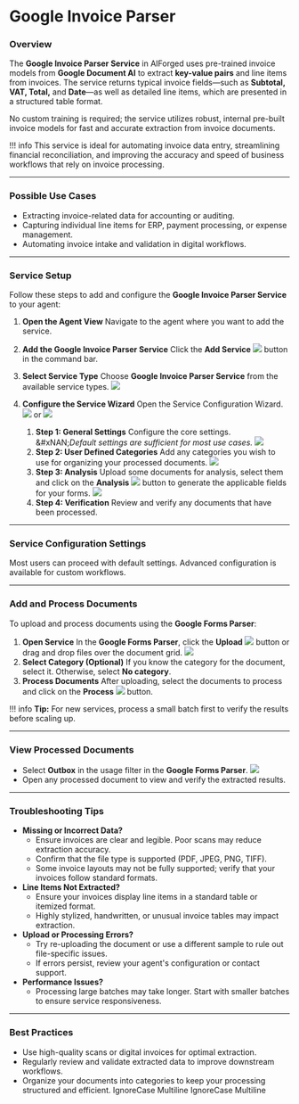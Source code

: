 # Google Invoice Parser

### Overview

The **Google Invoice Parser Service** in AIForged uses pre-trained invoice models from **Google Document AI** to extract **key-value pairs** and line items from invoices. The service returns typical invoice fields—such as **Subtotal, VAT, Total,** and **Date**—as well as detailed line items, which are presented in a structured table format.

No custom training is required; the service utilizes robust, internal pre-built invoice models for fast and accurate extraction from invoice documents.

!!! info
    This service is ideal for automating invoice data entry, streamlining financial reconciliation, and improving the accuracy and speed of business workflows that rely on invoice processing.

***

### Possible Use Cases

* Extracting invoice-related data for accounting or auditing.
* Capturing individual line items for ERP, payment processing, or expense management.
* Automating invoice intake and validation in digital workflows.

***

### Service Setup

Follow these steps to add and configure the **Google Invoice Parser Service** to your agent:

1. **Open the Agent View**
   Navigate to the agent where you want to add the service.
2. **Add the Google Invoice Parser Service**
   Click the **Add Service** ![](../../assets/image%20%2815%29%20%281%29%20%281%29.png) button in the command bar.

3. **Select Service Type**
   Choose **Google Invoice Parser Service** from the available service types.
   ![](../../assets/image%20%2814%29%20%281%29%20%281%29.png)
4. **Configure the Service Wizard**
   Open the Service Configuration Wizard.
   ![](../../assets/image%20%2816%29%20%281%29%20%281%29.png)
   or
   ![](../../assets/image%20%2817%29%20%281%29%20%281%29.png)
   1. &#x20;**Step 1: General Settings**
      Configure the core settings.  
      &#xNAN;_&#x44;efault settings are sufficient for most use cases._
      ![](../../assets/image%20%2818%29%20%281%29%20%281%29.png)
   2. **Step 2: User Defined Categories**
      Add any categories you wish to use for organizing your processed documents.
      ![](../../assets/image%20%2819%29%20%281%29%20%281%29.png)
   3. **Step 3: Analysis**
      Upload some documents for analysis, select them and click on the **Analysis** ![](../../assets/image%20%28125%29.png) button to generate the applicable fields for your forms.
      ![](../../assets/image%20%2820%29%20%281%29%20%281%29.png)
   4. **Step 4: Verification**
      Review and verify any documents that have been processed.&#x20;

***

### Service Configuration Settings

Most users can proceed with default settings. Advanced configuration is available for custom workflows.

***

### Add and Process Documents

To upload and process documents using the **Google Forms Parser**:

1. **Open Service**
   In the **Google Forms Parser**, click the **Upload** ![](../../assets/image%20%288%29%20%281%29%20%281%29.png) button or drag and drop files over the document grid.
   ![](../../assets/image%20%289%29%20%281%29%20%281%29.png)
2. **Select Category (Optional)**
   If you know the category for the document, select it. Otherwise, select **No category**.
3. **Process Documents**
   After uploading, select the documents to process and click on the **Process** ![](../../assets/image%20%2810%29%20%281%29%20%281%29.png) button.

!!! info
    **Tip:** For new services, process a small batch first to verify the results before scaling up.

***

### View Processed Documents

* Select **Outbox** in the usage filter in the **Google Forms Parser**.
  ![](../../assets/image%20%2851%29.png)
* Open any processed document to view and verify the extracted results.

***

### Troubleshooting Tips

* **Missing or Incorrect Data?**
  * Ensure invoices are clear and legible. Poor scans may reduce extraction accuracy.
  * Confirm that the file type is supported (PDF, JPEG, PNG, TIFF).
  * Some invoice layouts may not be fully supported; verify that your invoices follow standard formats.
* **Line Items Not Extracted?**
  * Ensure your invoices display line items in a standard table or itemized format.
  * Highly stylized, handwritten, or unusual invoice tables may impact extraction.
* **Upload or Processing Errors?**
  * Try re-uploading the document or use a different sample to rule out file-specific issues.
  * If errors persist, review your agent's configuration or contact support.
* **Performance Issues?**
  * Processing large batches may take longer. Start with smaller batches to ensure service responsiveness.

***

### Best Practices

* Use high-quality scans or digital invoices for optimal extraction.
* Regularly review and validate extracted data to improve downstream workflows.
* Organize your documents into categories to keep your processing structured and efficient.
 IgnoreCase Multiline IgnoreCase Multiline




